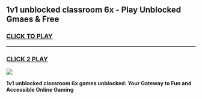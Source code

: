 
## 1v1 unblocked classroom 6x - Play Unblocked Gmaes & Free
<h3>
<a href="https://premium.freeplayer.one?title=1v1_unblocked_classroom_6x&ref=20F">CLICK TO PLAY</a></h3>
<hr>

<h3>
<a href="https://premium.freeplayer.one?title=1v1_unblocked_classroom_6x&ref=20F">CLICK 2 PLAY</a>
  
</h3>

<a href="https://premium.freeplayer.one?title=1v1_unblocked_classroom_6x&ref=20F/"><img src="https://clearcache.store/games.png"></a>


**1v1 unblocked classroom 6x games unblocked: Your Gateway to Fun and Accessible Online Gaming**
